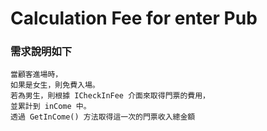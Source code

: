 Calculation Fee for enter Pub
===

### 需求說明如下
```
當顧客進場時，
如果是女生，則免費入場。
若為男生，則根據 ICheckInFee 介面來取得門票的費用，
並累計到 inCome 中。
透過 GetInCome() 方法取得這一次的門票收入總金額
```
